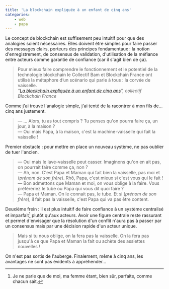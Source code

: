 ```yaml
---
title: 'La blockchain expliquée à un enfant de cinq ans'
categories:
    - web
    - papa
---
```


Le concept de <span lang="en">blockchain</span> est suffisement peu intuitif
pour que des analogies soient nécessaires. Elles doivent être simples pour faire
passer des messages clairs, porteurs des principes fondamentaux : la notion
d'enregistrement, de consensus de validation, d'utilisation de la méfiance entre
acteurs comme garantie de confiance (car il s'agit bien de ça).

<!-- more -->

> Pour mieux faire comprendre le fonctionnement et le potentiel de la
> technologie blockchain le Collectif Bam et Blockchain France ont utilisé la
> métaphore d’un scénario qui parle à tous : la corvée de vaisselle.  
> <cite>"[La blockchain expliquée à un enfant de cinq ans](http://consocollaborative.com/tribune/la-blockchain-expliquee-a-un-enfant-de-5-ans/)",
> collectif Blockchain France</cite>

Comme j'ai trouvé l'analogie simple, j'ai tenté de la racontrer à mon fils de…
cinq ans justement.

> — … Alors, tu as tout compris ? Tu penses qu'on pourra faire ça, un jour, à la
> maison ?  
> — Oui mais Papa, à la maison, c'est la machine-vaisselle qui fait la vaisselle
> !

Premier obstacle : pour mettre en place un nouveau système, ne pas oublier de
tuer l'ancien.

> — Oui mais le lave-vaisselle peut casser. Imaginons qu'on en ait pas, on
> pourrait faire comme ça, non ?  
> — Ah, non. C'est Papa et Maman qui fait bien la vaisselle, pas moi et (_prénom
> de son frère_). Rhô, Papa, c'est mieux si c'est vous qui le fait !  
> — Bon admettons que Maman et moi, on vous oblige à la faire. Vous préféreriez
> le tube ou Papa qui vous dit quoi faire ?  
> — Papa et Maman. On le connait pas, le tube. Et si (_prénom de son frère_), il
> fait pas la vaisselle, c'est Papa qui va pas être content.

Deuxième frein : il est plus intuitif de faire confiance à un système centralisé
et imparfait[^parfait] plutôt qu'aux acteurs. Avoir une figure centrale reste
rassurant et permet d'envisager que la résolution d'un conflit n'aura pas à
passer par un consensus mais par une décision rapide d'un acteur unique.

> Mais si tu nous oblige, on la fera pas la vaisselle. On la fera pas jusqu'à ce
> que Papa et Maman la fait ou achète des assiettes nouvelles !

On n'est pas sortis de l'auberge. Finalement, même à cinq ans, les avantages ne
sont pas évidents à appréhender…

[^parfait]:
    Je ne parle que de moi, ma femme étant, bien sûr, parfaite, comme chacun
    sait.
